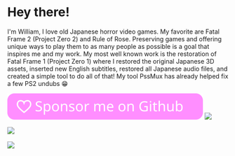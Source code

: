 # Hey there!

I'm William, I love old Japanese horror video games. My favorite are Fatal Frame 2 (Project Zero 2) and Rule of Rose. Preserving games and offering unique ways to play them to as many people as possible is a goal that inspires me and my work. My most well known work is the restoration of Fatal Frame 1 (Project Zero 1) where I restored the original Japanese 3D assets, inserted new English subtitles, restored all Japanese audio files, and created a simple tool to do all of that! My tool PssMux has already helped fix a few PS2 undubs 😁

[![Github Sponsorship](github_sponsor_btn.svg)](https://github.com/sponsors/wagrenier)
![](https://github.com/sponsors/wagrenier/button)

![](https://github-readme-stats.vercel.app/api/top-langs/?username=wagrenier&layout=compact)

![](https://github-readme-stats.vercel.app/api?username=wagrenier&count_private=true&show_icons=true&icon_color=0366d6&text_color=24292e&bg_color=ffffff)
